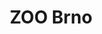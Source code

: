 ---
layout: layouts/post.njk
title: ZOO Brno
perex: ZOO, kde uvidíte varana komodského.
foto: zoo-brno.jpeg
popis: medvěd
tags: ['trips']
---